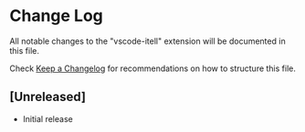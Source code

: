 # Change Log

All notable changes to the "vscode-itell" extension will be documented in this file.

Check [Keep a Changelog](http://keepachangelog.com/) for recommendations on how to structure this file.

## [Unreleased]

- Initial release
